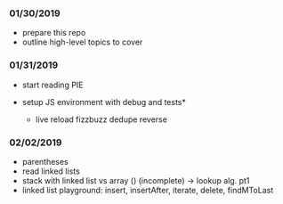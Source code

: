 ### 01/30/2019

* prepare this repo
* outline high-level topics to cover

### 01/31/2019

* start reading PIE
* setup JS environment with debug and tests*

    - live reload
    fizzbuzz
    dedupe
    reverse

### 02/02/2019

* parentheses
* read linked lists
* stack with linked list vs array () (incomplete) -> lookup alg. pt1
* linked list playground: insert, insertAfter, iterate, delete, findMToLast
